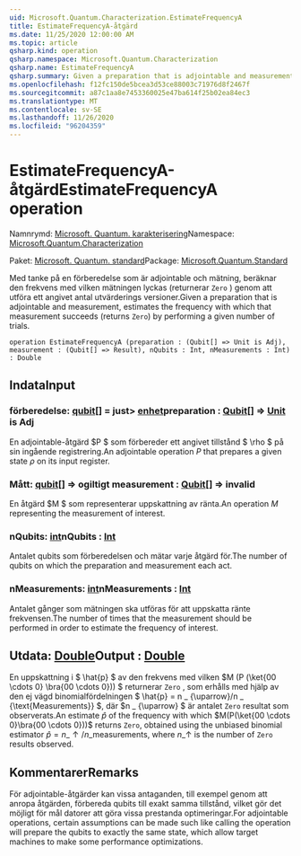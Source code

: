```yaml
---
uid: Microsoft.Quantum.Characterization.EstimateFrequencyA
title: EstimateFrequencyA-åtgärd
ms.date: 11/25/2020 12:00:00 AM
ms.topic: article
qsharp.kind: operation
qsharp.namespace: Microsoft.Quantum.Characterization
qsharp.name: EstimateFrequencyA
qsharp.summary: Given a preparation that is adjointable and measurement, estimates the frequency with which that measurement succeeds (returns `Zero`) by performing a given number of trials.
ms.openlocfilehash: f12fc150de5bcea3d53ce88003c71976d8f2467f
ms.sourcegitcommit: a87c1aa8e7453360025e47ba614f25b02ea84ec3
ms.translationtype: MT
ms.contentlocale: sv-SE
ms.lasthandoff: 11/26/2020
ms.locfileid: "96204359"
---
```

# <a name="estimatefrequencya-operation"></a><span data-ttu-id="d36ab-102">EstimateFrequencyA-åtgärd</span><span class="sxs-lookup"><span data-stu-id="d36ab-102">EstimateFrequencyA operation</span></span>

<span data-ttu-id="d36ab-103">Namnrymd: [Microsoft. Quantum. karakterisering](xref:Microsoft.Quantum.Characterization)</span><span class="sxs-lookup"><span data-stu-id="d36ab-103">Namespace: [Microsoft.Quantum.Characterization](xref:Microsoft.Quantum.Characterization)</span></span>

<span data-ttu-id="d36ab-104">Paket: [Microsoft. Quantum. standard](https://nuget.org/packages/Microsoft.Quantum.Standard)</span><span class="sxs-lookup"><span data-stu-id="d36ab-104">Package: [Microsoft.Quantum.Standard](https://nuget.org/packages/Microsoft.Quantum.Standard)</span></span>


<span data-ttu-id="d36ab-105">Med tanke på en förberedelse som är adjointable och mätning, beräknar den frekvens med vilken mätningen lyckas (returnerar `Zero` ) genom att utföra ett angivet antal utvärderings versioner.</span><span class="sxs-lookup"><span data-stu-id="d36ab-105">Given a preparation that is adjointable and measurement, estimates the frequency with which that measurement succeeds (returns `Zero`) by performing a given number of trials.</span></span>

```qsharp
operation EstimateFrequencyA (preparation : (Qubit[] => Unit is Adj), measurement : (Qubit[] => Result), nQubits : Int, nMeasurements : Int) : Double
```


## <a name="input"></a><span data-ttu-id="d36ab-106">Indata</span><span class="sxs-lookup"><span data-stu-id="d36ab-106">Input</span></span>

### <a name="preparation--qubit--unit--is-adj"></a><span data-ttu-id="d36ab-107">förberedelse: [qubit](xref:microsoft.quantum.lang-ref.qubit)[] = just> [enhet](xref:microsoft.quantum.lang-ref.unit)</span><span class="sxs-lookup"><span data-stu-id="d36ab-107">preparation : [Qubit](xref:microsoft.quantum.lang-ref.qubit)[] => [Unit](xref:microsoft.quantum.lang-ref.unit)  is Adj</span></span>

<span data-ttu-id="d36ab-108">En adjointable-åtgärd $P $ som förbereder ett angivet tillstånd $ \rho $ på sin ingående registrering.</span><span class="sxs-lookup"><span data-stu-id="d36ab-108">An adjointable operation $P$ that prepares a given state $\rho$ on its input register.</span></span>


### <a name="measurement--qubit--__invalidresult__"></a><span data-ttu-id="d36ab-109">Mått: [qubit](xref:microsoft.quantum.lang-ref.qubit)[] => __ogiltigt <Result>__</span><span class="sxs-lookup"><span data-stu-id="d36ab-109">measurement : [Qubit](xref:microsoft.quantum.lang-ref.qubit)[] => __invalid<Result>__</span></span> 

<span data-ttu-id="d36ab-110">En åtgärd $M $ som representerar uppskattning av ränta.</span><span class="sxs-lookup"><span data-stu-id="d36ab-110">An operation $M$ representing the measurement of interest.</span></span>


### <a name="nqubits--int"></a><span data-ttu-id="d36ab-111">nQubits: [int](xref:microsoft.quantum.lang-ref.int)</span><span class="sxs-lookup"><span data-stu-id="d36ab-111">nQubits : [Int](xref:microsoft.quantum.lang-ref.int)</span></span>

<span data-ttu-id="d36ab-112">Antalet qubits som förberedelsen och mätar varje åtgärd för.</span><span class="sxs-lookup"><span data-stu-id="d36ab-112">The number of qubits on which the preparation and measurement each act.</span></span>


### <a name="nmeasurements--int"></a><span data-ttu-id="d36ab-113">nMeasurements: [int](xref:microsoft.quantum.lang-ref.int)</span><span class="sxs-lookup"><span data-stu-id="d36ab-113">nMeasurements : [Int](xref:microsoft.quantum.lang-ref.int)</span></span>

<span data-ttu-id="d36ab-114">Antalet gånger som mätningen ska utföras för att uppskatta ränte frekvensen.</span><span class="sxs-lookup"><span data-stu-id="d36ab-114">The number of times that the measurement should be performed in order to estimate the frequency of interest.</span></span>



## <a name="output--double"></a><span data-ttu-id="d36ab-115">Utdata: [Double](xref:microsoft.quantum.lang-ref.double)</span><span class="sxs-lookup"><span data-stu-id="d36ab-115">Output : [Double](xref:microsoft.quantum.lang-ref.double)</span></span>

<span data-ttu-id="d36ab-116">En uppskattning i $ \hat{p} $ av den frekvens med vilken $M (P (\ket{00 \cdots 0} \bra{00 \cdots 0})) $ returnerar `Zero` , som erhålls med hjälp av den ej vägd binomialfördelningen $ \hat{p} = n \_ {\uparrow}/n \_ {\text{Measurements}} $, där $n \_ {\uparrow} $ är antalet `Zero` resultat som observerats.</span><span class="sxs-lookup"><span data-stu-id="d36ab-116">An estimate $\hat{p}$ of the frequency with which $M(P(\ket{00 \cdots 0}\bra{00 \cdots 0}))$ returns `Zero`, obtained using the unbiased binomial estimator $\hat{p} = n\_{\uparrow} / n\_{\text{measurements}}$, where $n\_{\uparrow}$ is the number of `Zero` results observed.</span></span>

## <a name="remarks"></a><span data-ttu-id="d36ab-117">Kommentarer</span><span class="sxs-lookup"><span data-stu-id="d36ab-117">Remarks</span></span>

<span data-ttu-id="d36ab-118">För adjointable-åtgärder kan vissa antaganden, till exempel genom att anropa åtgärden, förbereda qubits till exakt samma tillstånd, vilket gör det möjligt för mål datorer att göra vissa prestanda optimeringar.</span><span class="sxs-lookup"><span data-stu-id="d36ab-118">For adjointable operations, certain assumptions can be made such like calling the operation will prepare the qubits to exactly the same state, which allow target machines to make some performance optimizations.</span></span>
